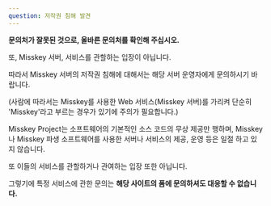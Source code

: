 ```yaml
---
question: 저작권 침해 발견
---
```


**문의처가 잘못된 것으로, 올바른 문의처를 확인해 주십시오.**

또, Misskey 서버, 서비스를 관할하는 입장이 아닙니다.

따라서 Misskey 서버의 저작권 침해에 대해서는 해당 서버 운영자에게 문의하시기 바랍니다.

(사람에 따라서는 Misskey를 사용한 Web 서비스(Misskey 서버)를 가리켜 단순히 'Misskey'라고 부르는 경우가 있기에 주의가 필요합니다.)

Misskey Project는 소프트웨어의 기본적인 소스 코드의 무상 제공만 행하며, Misskey나 Misskey 파생 소프트웨어를 사용한 서버나 서비스의 제공, 운영 등은 일절 하고 있지 않습니다.

또 이들의 서비스를 관할하거나 관여하는 입장 또한 아닙니다.

그렇기에 특정 서비스에 관한 문의는 **해당 사이트의 폼에 문의하셔도 대응할 수 없습니다.**
